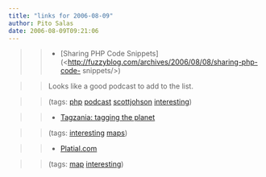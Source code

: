 ```yaml
---
title: "links for 2006-08-09"
author: Pito Salas
date: 2006-08-09T09:21:06
---
```



>>

>>   * [Sharing PHP Code
Snippets](<http://fuzzyblog.com/archives/2006/08/08/sharing-php-code-
snippets/>)

>>

>> Looks like a good podcast to add to the list.

>>

>> (tags: [php](<http://del.icio.us/pitosalas/php>)
[podcast](<http://del.icio.us/pitosalas/podcast>)
[scottjohson](<http://del.icio.us/pitosalas/scottjohson>)
[interesting](<http://del.icio.us/pitosalas/interesting>))

>>

>>   * [Tagzania: tagging the planet](<http://www.tagzania.com/post>)

>>

>> (tags: [interesting](<http://del.icio.us/pitosalas/interesting>)
[maps](<http://del.icio.us/pitosalas/maps>))

>>

>>   * [Platial.com](<http://www.platial.com/splash>)

>>

>> (tags: [map](<http://del.icio.us/pitosalas/map>)
[interesting](<http://del.icio.us/pitosalas/interesting>))

>>

>>


